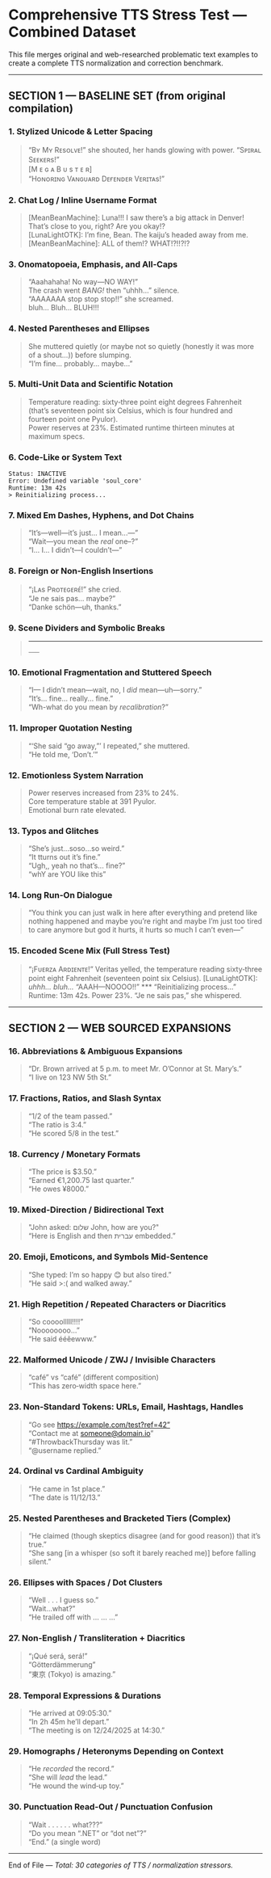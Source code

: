 # Comprehensive TTS Stress Test — Combined Dataset

This file merges original and web-researched problematic text examples to create a complete TTS normalization and correction benchmark.

---

## SECTION 1 — BASELINE SET (from original compilation)

### 1. Stylized Unicode & Letter Spacing
> “Bʏ Mʏ Rᴇsᴏʟᴠᴇ!” she shouted, her hands glowing with power. “Sᴘɪʀᴀʟ Sᴇᴇᴋᴇʀs!”  
> [M ᴇ ɢ ᴀ B ᴜ s ᴛ ᴇ ʀ]  
> “Hᴏɴᴏʀɪɴɢ Vᴀɴɢᴜᴀʀᴅ Dᴇғᴇɴᴅᴇʀ Vᴇʀɪᴛᴀs!”

### 2. Chat Log / Inline Username Format
> [MeanBeanMachine]: Luna!!! I saw there’s a big attack in Denver! That’s close to you, right? Are you okay!?  
> [LunaLightOTK]: I’m fine, Bean. The kaiju’s headed away from me.  
> [MeanBeanMachine]: ALL of them!? WHAT!?!!?!?

### 3. Onomatopoeia, Emphasis, and All-Caps
> “Aaahahaha! No way—NO WAY!”  
> The crash went *BANG!* then “uhhh…” silence.  
> “AAAAAAA stop stop stop!!” she screamed.  
> bluh… Bluh… BLUH!!!

### 4. Nested Parentheses and Ellipses
> She muttered quietly (or maybe not so quietly (honestly it was more of a shout...)) before slumping.  
> “I’m fine... probably... maybe...”

### 5. Multi-Unit Data and Scientific Notation
> Temperature reading: sixty‑three point eight degrees Fahrenheit (that’s seventeen point six Celsius, which is four hundred and fourteen point one Pyulor).  
> Power reserves at 23%. Estimated runtime thirteen minutes at maximum specs.

### 6. Code-Like or System Text
```
Status: INACTIVE
Error: Undefined variable 'soul_core'
Runtime: 13m 42s
> Reinitializing process...
```

### 7. Mixed Em Dashes, Hyphens, and Dot Chains
> “It’s—well—it’s just... I mean...—”  
> “Wait––you mean the *real* one–?”  
> “I... I... I didn’t––I couldn’t––”

### 8. Foreign or Non-English Insertions
> “¡Lᴀs Pʀᴏᴛᴇɢᴇʀᴇ́!” she cried.  
> “Je ne sais pas... maybe?”  
> “Danke schön—uh, thanks.”

### 9. Scene Dividers and Symbolic Breaks
> ***  
> ~~~  
> —–—

### 10. Emotional Fragmentation and Stuttered Speech
> “I— I didn’t mean—wait, no, I *did* mean—uh—sorry.”  
> “It’s... fine... really... fine.”  
> “Wh-what do you mean by *recalibration*?”

### 11. Improper Quotation Nesting
> “‘She said “go away,”’ I repeated,” she muttered.  
> “He told me, ‘Don’t.’”

### 12. Emotionless System Narration
> Power reserves increased from 23% to 24%.  
> Core temperature stable at 391 Pyulor.  
> Emotional burn rate elevated.

### 13. Typos and Glitches
> “She’s just...soso...so weird.”  
> “It tturns out it’s fine.”  
> “Ugh,, yeah no that’s... fine?”  
> “whY are YOU like this”

### 14. Long Run-On Dialogue
> “You think you can just walk in here after everything and pretend like nothing happened and maybe you’re right and maybe I’m just too tired to care anymore but god it hurts, it hurts so much I can’t even—”

### 15. Encoded Scene Mix (Full Stress Test)
> “¡Fᴜᴇʀᴢᴀ Aʀᴅɪᴇɴᴛᴇ!” Veritas yelled, the temperature reading sixty‑three point eight Fahrenheit (seventeen point six Celsius). [LunaLightOTK]: *uhhh... bluh...* “AAAH––NOOOO!!” *** “Reinitializing process...” Runtime: 13m 42s. Power 23%. “Je ne sais pas,” she whispered.

---

## SECTION 2 — WEB SOURCED EXPANSIONS

### 16. Abbreviations & Ambiguous Expansions
> “Dr. Brown arrived at 5 p.m. to meet Mr. O’Connor at St. Mary’s.”  
> “I live on 123 NW 5th St.”

### 17. Fractions, Ratios, and Slash Syntax
> “1/2 of the team passed.”  
> “The ratio is 3:4.”  
> “He scored 5/8 in the test.”

### 18. Currency / Monetary Formats
> “The price is $3.50.”  
> “Earned €1,200.75 last quarter.”  
> “He owes ¥8000.”

### 19. Mixed-Direction / Bidirectional Text
> "John asked: שלום John, how are you?"  
> “Here is English and then עברית embedded.”

### 20. Emoji, Emoticons, and Symbols Mid-Sentence
> “She typed: I’m so happy 😊 but also tired.”  
> “He said >:( and walked away.”

### 21. High Repetition / Repeated Characters or Diacritics
> “So coooolllll!!!!”  
> “Noooooooo…”  
> “He said ééẽewww.”

### 22. Malformed Unicode / ZWJ / Invisible Characters
> “café” vs “café” (different composition)  
> “Th​is has zero‑width space here.”

### 23. Non‑Standard Tokens: URLs, Email, Hashtags, Handles
> “Go see https://example.com/test?ref=42”  
> “Contact me at someone@domain.io”  
> “#ThrowbackThursday was lit.”  
> “@username replied.”

### 24. Ordinal vs Cardinal Ambiguity
> “He came in 1st place.”  
> “The date is 11/12/13.”

### 25. Nested Parentheses and Bracketed Tiers (Complex)
> “He claimed (though skeptics disagree (and for good reason)) that it’s true.”  
> “She sang [in a whisper (so soft it barely reached me)] before falling silent.”

### 26. Ellipses with Spaces / Dot Clusters
> “Well . . . I guess so.”  
> “Wait…what?”  
> “He trailed off with … … …”

### 27. Non‑English / Transliteration + Diacritics
> “¡Qué será, será!”  
> “Götterdämmerung”  
> “東京 (Tokyo) is amazing.”

### 28. Temporal Expressions & Durations
> “He arrived at 09:05:30.”  
> “In 2h 45m he’ll depart.”  
> “The meeting is on 12/24/2025 at 14:30.”

### 29. Homographs / Heteronyms Depending on Context
> “He *recorded* the record.”  
> “She will *lead* the lead.”  
> “He wound the wind‑up toy.”

### 30. Punctuation Read-Out / Punctuation Confusion
> “Wait . . . . . . what???”  
> “Do you mean “.NET” or “dot net”?”  
> “End.” (a single word)

---

End of File — *Total: 30 categories of TTS / normalization stressors.*
